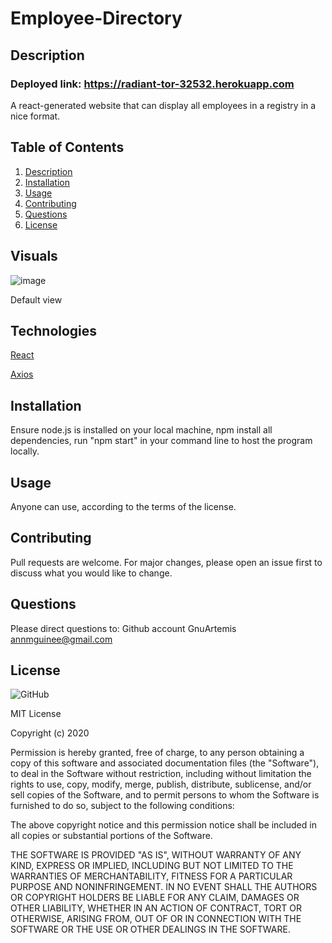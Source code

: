 # Employee-Directory
## Description
### Deployed link: https://radiant-tor-32532.herokuapp.com
A react-generated website that can display all employees in a registry in a nice format.

## Table of Contents
1. [Description](#-Description)
1. [Installation](#Installation)
1. [Usage](#Usage)
1. [Contributing](#Contributing)
1. [Questions](#Questions)
1. [License](#License)

## Visuals 

![image](https://user-images.githubusercontent.com/69055538/98398498-ee56cc80-2015-11eb-93ff-a0e4efc623bf.png)

Default view

## Technologies 

[React](https://reactjs.org/)

[Axios](https://www.npmjs.com/package/axios)

## Installation
Ensure node.js is installed on your local machine, npm install all dependencies, run "npm start" in your command line to host the program locally.

## Usage
Anyone can use, according to the terms of the license.
    
## Contributing
Pull requests are welcome. For major changes, please open an issue first to discuss what you would like to change.

## Questions
Please direct questions to:
Github account GnuArtemis
annmguinee@gmail.com 

## License 

![GitHub](https://img.shields.io/github/license/GnuArtemis/Employee-Directory) 

MIT License

Copyright (c) 2020
    
Permission is hereby granted, free of charge, to any person obtaining a copy of this software and associated documentation files (the "Software"), to deal in the Software without restriction, including without limitation the rights to use, copy, modify, merge, publish, distribute, sublicense, and/or sell copies of the Software, and to permit persons to whom the Software is furnished to do so, subject to the following conditions:

The above copyright notice and this permission notice shall be included in all copies or substantial portions of the Software.

THE SOFTWARE IS PROVIDED "AS IS", WITHOUT WARRANTY OF ANY KIND, EXPRESS OR IMPLIED, INCLUDING BUT NOT LIMITED TO THE WARRANTIES OF MERCHANTABILITY, FITNESS FOR A PARTICULAR PURPOSE AND NONINFRINGEMENT. IN NO EVENT SHALL THE AUTHORS OR COPYRIGHT HOLDERS BE LIABLE FOR ANY CLAIM, DAMAGES OR OTHER LIABILITY, WHETHER IN AN ACTION OF CONTRACT, TORT OR OTHERWISE, ARISING FROM, OUT OF OR IN CONNECTION WITH THE SOFTWARE OR THE USE OR OTHER DEALINGS IN THE SOFTWARE.